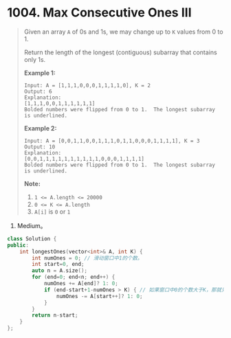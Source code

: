 # 1004. Max Consecutive Ones III

> Given an array `A` of 0s and 1s, we may change up to `K` values from 0 to 1.
>
> Return the length of the longest (contiguous) subarray that contains only 1s. 
>
> **Example 1:**
>
> ```
> Input: A = [1,1,1,0,0,0,1,1,1,1,0], K = 2
> Output: 6
> Explanation: 
> [1,1,1,0,0,1,1,1,1,1,1]
> Bolded numbers were flipped from 0 to 1.  The longest subarray is underlined.
> ```
>
> **Example 2:**
>
> ```
> Input: A = [0,0,1,1,0,0,1,1,1,0,1,1,0,0,0,1,1,1,1], K = 3
> Output: 10
> Explanation: 
> [0,0,1,1,1,1,1,1,1,1,1,1,0,0,0,1,1,1,1]
> Bolded numbers were flipped from 0 to 1.  The longest subarray is underlined.
> ```
>
> **Note:**
>
> 1. `1 <= A.length <= 20000`
> 2. `0 <= K <= A.length`
> 3. `A[i]` is `0` or `1` 

1. Medium。

```cpp
class Solution {
public:
    int longestOnes(vector<int>& A, int K) {
        int numOnes = 0; // 滑动窗口中1的个数。
        int start=0, end;
        auto n = A.size();
        for (end=0; end<n; end++) {
            numOnes += A[end]? 1: 0;
            if (end-start+1-numOnes > K) { // 如果窗口中0的个数大于K，那就只能移动左端点，缩小窗口。
                numOnes -= A[start++]? 1: 0;
            }
        }
        return n-start;
    }
};
```

